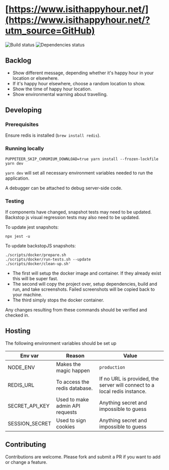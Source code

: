 # [https://www.isithappyhour.net/](https://www.isithappyhour.net/?utm_source=GitHub)

![Build status](https://github.com/georgegillams/isithappyhour.net/workflows/CI/badge.svg)
![Dependencies status](https://img.shields.io/david/georgegillams/isithappyhour.net)

## Backlog

- Show different message, depending whether it's happy hour in your location or elsewhere.
- If it's happy hour elsewhere, choose a random location to show.
- Show the time of happy hour location.
- Show environmental warning about travelling.

## Developing

### Prerequisites

Ensure redis is installed (`brew install redis`).

### Running locally

```
PUPPETEER_SKIP_CHROMIUM_DOWNLOAD=true yarn install --frozen-lockfile
yarn dev
```

`yarn dev` will set all necessary environment variables needed to run the application.

A debugger can be attached to debug server-side code.

### Testing

If components have changed, snapshot tests may need to be updated. Backstop js visual regression tests may also need to be updated.

To update jest snapshots:

```
npx jest -u
```

To update backstopJS snapshots:

```
./scripts/docker/prepare.sh
./scripts/docker/run-tests.sh --update
./scripts/docker/clean-up.sh'
```

- The first will setup the docker image and container. If they already exist this will be super fast.
- The second will copy the project over, setup dependencies, build and run, and take screenshots. Failed screenshots will be copied back to your machine.
- The third simply stops the docker container.

Any changes resulting from these commands should be verified and checked in.

## Hosting

The following environment variables should be set up

| Env var        | Reason                          | Value                                                                     |
| -------------- | ------------------------------- | ------------------------------------------------------------------------- |
| NODE_ENV       | Makes the magic happen          | `production`                                                              |
| REDIS_URL      | To access the redis database.   | If no URL is provided, the server will connect to a local redis instance. |
| SECRET_API_KEY | Used to make admin API requests | Anything secret and impossible to guess                                   |
| SESSION_SECRET | Used to sign cookies            | Anything secret and impossible to guess                                   |

## Contributing

Contributions are welcome. Please fork and submit a PR if you want to add or change a feature.
